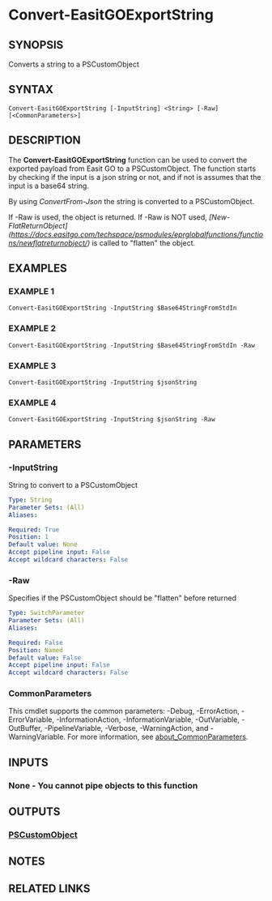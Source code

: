 # Convert-EasitGOExportString

## SYNOPSIS
Converts a string to a PSCustomObject

## SYNTAX

```
Convert-EasitGOExportString [-InputString] <String> [-Raw] [<CommonParameters>]
```

## DESCRIPTION
The **Convert-EasitGOExportString** function can be used to convert the exported payload from Easit GO to a PSCustomObject.
The function starts by checking if the input is a json string or not, and if not is assumes that the input is a base64 string.

By using *ConvertFrom-Json* the string is converted to a PSCustomObject.

If -Raw is used, the object is returned.
If -Raw is NOT used, *\[New-FlatReturnObject\](https://docs.easitgo.com/techspace/psmodules/eprglobalfunctions/functions/newflatreturnobject/)* is called to "flatten" the object.

## EXAMPLES

### EXAMPLE 1
```
Convert-EasitGOExportString -InputString $Base64StringFromStdIn
```

### EXAMPLE 2
```
Convert-EasitGOExportString -InputString $Base64StringFromStdIn -Raw
```

### EXAMPLE 3
```
Convert-EasitGOExportString -InputString $jsonString
```

### EXAMPLE 4
```
Convert-EasitGOExportString -InputString $jsonString -Raw
```

## PARAMETERS

### -InputString
String to convert to a PSCustomObject

```yaml
Type: String
Parameter Sets: (All)
Aliases:

Required: True
Position: 1
Default value: None
Accept pipeline input: False
Accept wildcard characters: False
```

### -Raw
Specifies if the PSCustomObject should be "flatten" before returned

```yaml
Type: SwitchParameter
Parameter Sets: (All)
Aliases:

Required: False
Position: Named
Default value: False
Accept pipeline input: False
Accept wildcard characters: False
```

### CommonParameters
This cmdlet supports the common parameters: -Debug, -ErrorAction, -ErrorVariable, -InformationAction, -InformationVariable, -OutVariable, -OutBuffer, -PipelineVariable, -Verbose, -WarningAction, and -WarningVariable. For more information, see [about_CommonParameters](http://go.microsoft.com/fwlink/?LinkID=113216).

## INPUTS

### None - You cannot pipe objects to this function
## OUTPUTS

### [PSCustomObject](https://learn.microsoft.com/en-us/dotnet/api/system.management.automation.pscustomobject)
## NOTES

## RELATED LINKS

